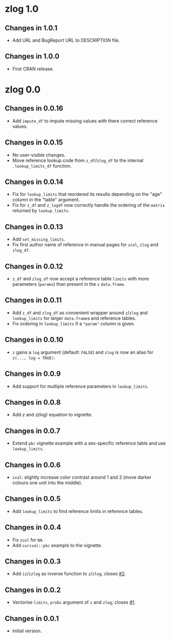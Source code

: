 # zlog 1.0

## Changes in 1.0.1

- Add URL and BugReport URL to DESCRIPTION file.

## Changes in 1.0.0

- First CRAN release.

# zlog 0.0

## Changes in 0.0.16

- Add `impute_df` to impute missing values with there correct reference values.

## Changes in 0.0.15

- No user-visible changes.
- Move reference lookup code from `z_df`/`zlog_df` to the internal
  `.lookup_limits_df` function.

## Changes in 0.0.14

- Fix for `lookup_limits` that reordered its results depending on the "age"
  column in the "table" argument.
- Fix for `z_df` and `z_logdf` now correctly handle the ordering of the
  `matrix` returned by `lookup_limits`.

## Changes in 0.0.13

- Add `set_missing_limits`.
- Fix first author name of reference in manual pages for `zcol`, `zlog` and
  `zlog_df`.

## Changes in 0.0.12

- `z_df` and `zlog_df` now accept a reference table `limits` with more
  parameters (`params`) than present in the `x` `data.frame`.

## Changes in 0.0.11

- Add `z_df` and `zlog_df` as convenient wrapper around `z`/`zlog` and
  `lookup_limits` for larger `data.frame`s and reference tables.
- Fix ordering in `lookup_limits` if a `"param"` column is given.

## Changes in 0.0.10

- `z` gains a `log` argument (default: `FALSE`) and `zlog` is now an alias for
  `z(..., log = TRUE)`.

## Changes in 0.0.9

- Add support for multiple reference parameters in `lookup_limits`.

## Changes in 0.0.8

- Add *z* and *z(log)* equation to vignette.

## Changes in 0.0.7

- Extend `pbc` vignette example with a sex-specific reference table and use
  `lookup_limits`.

## Changes in 0.0.6

- `zcol`: slightly increase color contrast around 1 and 2
  (move darker colours one unit into the middle).

## Changes in 0.0.5

- Add `lookup_limits` to find reference limits in reference tables.

## Changes in 0.0.4

- Fix `zcol` for `NA`.
- Add `surival::pbc` example to the vignette.

## Changes in 0.0.3

- Add `iz`/`izlog` as inverse function to `z`/`zlog`;
  closes [#2](https://github.com/ampel-leipzig/zlog/issues/2).

## Changes in 0.0.2

- Vectorise `limits`, `probs` argument of `z` and `zlog`;
  closes [#1](https://github.com/ampel-leipzig/zlog/issues/1).

## Changes in 0.0.1

- Initial version.
